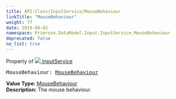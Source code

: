 ```yaml
---
title: API:Class/InputService/MouseBehaviour
linkTitle: "MouseBehaviour"
weight: 77
date: 2019-08-02
namespace: Primrose.DataModel.Input.InputService.MouseBehaviour
deprecated: false
no_list: true
---
```

Property of <a href="/docs/api-reference/Class/InputService"><img src="/icons/silk/controller.png"/>&nbsp;InputService</a>
<pre class="method-declaration">
MouseBehaviour: <a class="type" href="/docs/api-reference/Enum/MouseBehaviour">MouseBehaviour</a></pre>
<b>Value Type: </b>
<a class="type" href="/docs/api-reference/Enum/MouseBehaviour">MouseBehaviour</a>
<br/>
<b>Description: </b>
The mouse behaviour.

